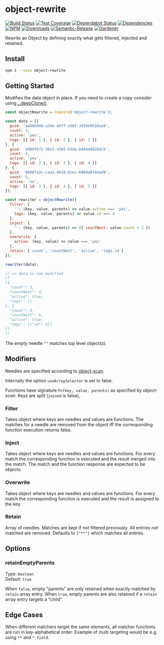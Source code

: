 # object-rewrite

[![Build Status](https://circleci.com/gh/blackflux/object-rewrite.png?style=shield)](https://circleci.com/gh/blackflux/object-rewrite)
[![Test Coverage](https://img.shields.io/coveralls/blackflux/object-rewrite/master.svg)](https://coveralls.io/github/blackflux/object-rewrite?branch=master)
[![Dependabot Status](https://api.dependabot.com/badges/status?host=github&repo=blackflux/object-rewrite)](https://dependabot.com)
[![Dependencies](https://david-dm.org/blackflux/object-rewrite/status.svg)](https://david-dm.org/blackflux/object-rewrite)
[![NPM](https://img.shields.io/npm/v/object-rewrite.svg)](https://www.npmjs.com/package/object-rewrite)
[![Downloads](https://img.shields.io/npm/dt/object-rewrite.svg)](https://www.npmjs.com/package/object-rewrite)
[![Semantic-Release](https://github.com/blackflux/js-gardener/blob/master/assets/icons/semver.svg)](https://github.com/semantic-release/semantic-release)
[![Gardener](https://github.com/blackflux/js-gardener/blob/master/assets/badge.svg)](https://github.com/blackflux/js-gardener)

Rewrite an Object by defining exactly what gets filtered, injected and retained.

## Install

```bash
npm i --save object-rewrite
```

## Getting Started

Modifies the data object in place. If you need to create a copy consider using [_.deepClone()](https://lodash.com/docs/#cloneDeep).

<!-- eslint-disable-next-line import/no-unresolved -->
```js
const objectRewrite = require('object-rewrite');

const data = [{
  guid: 'aad8b948-a3de-4bff-a50f-3d59e9510aa9',
  count: 3,
  active: 'yes',
  tags: [{ id: 1 }, { id: 2 }, { id: 3 }]
}, {
  guid: '4409fb72-36e3-4385-b3da-b4944d028dcb',
  count: 4,
  active: 'yes',
  tags: [{ id: 2 }, { id: 3 }, { id: 4 }]
}, {
  guid: '96067a3c-caa2-4018-bcec-6969a874dad9',
  count: 5,
  active: 'no',
  tags: [{ id: 3 }, { id: 4 }, { id: 5 }]
}];

const rewriter = objectRewrite({
  filter: {
    '': (key, value, parents) => value.active === 'yes',
    tags: (key, value, parents) => value.id === 4
  },
  inject: {
    '': (key, value, parents) => ({ countNext: value.count + 1 })
  },
  overwrite: {
    active: (key, value) => value === 'yes'
  },
  retain: ['count', 'countNext', 'active', 'tags.id']
});

rewriter(data);

// => data is now modified
/*
[{
  "count": 3,
  "countNext": 4,
  "active": true,
  "tags": []
}, {
  "count": 4,
  "countNext": 5,
  "active": true,
  "tags": [{"id": 4}]
}]
*/
```

The empty needle `""` matches top level object(s).  

## Modifiers

Needles are specified according to [object-scan](https://github.com/blackflux/object-scan).

Internally the option `useArraySelector` is set to false.

Functions have signature `Fn(key, value, parents)` as specified by *object-scan*. Keys are split (`joined` is false),

### Filter

Takes object where keys are needles and values are functions. The matches for a needle are removed from the object iff the corresponding function execution returns false.

### Inject

Takes object where keys are needles and values are functions. For every match the corresponding function is executed and the result merged into the match. The match and the function response are expected to be objects.

### Overwrite

Takes object where keys are needles and values are functions. For every match the corresponding function is executed and the result is assigned to the key.

### Retain

Array of needles. Matches are kept if not filtered previously. All entries not matched are removed. Defaults to `["**"]` which matches all entries.

## Options

### retainEmptyParents

Type: `boolean`<br>
Default: `true`

When `false`, empty "parents" are only retained when exactly matched by `retain` array entry. When `true`, empty parents are also retained if a `retain` array entry targets a "child".

## Edge Cases

When different matchers target the same elements, all matcher functions are run in key-alphabetical order.
Example of multi targeting would be e.g. using `**` and `*.field`.
